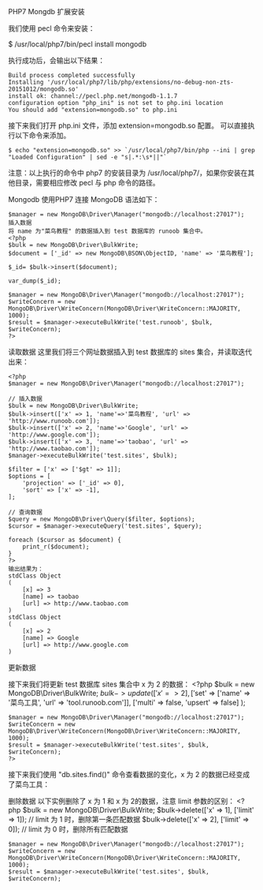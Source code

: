 
PHP7 Mongdb 扩展安装

我们使用 pecl 命令来安装：

$ /usr/local/php7/bin/pecl install mongodb

执行成功后，会输出以下结果：


    Build process completed successfully
    Installing '/usr/local/php7/lib/php/extensions/no-debug-non-zts-20151012/mongodb.so'
    install ok: channel://pecl.php.net/mongodb-1.1.7
    configuration option "php_ini" is not set to php.ini location
    You should add "extension=mongodb.so" to php.ini
接下来我们打开 php.ini 文件，添加 extension=mongodb.so 配置。
可以直接执行以下命令来添加。

    $ echo "extension=mongodb.so" >> `/usr/local/php7/bin/php --ini | grep "Loaded Configuration" | sed -e "s|.*:\s*||"`
注意：以上执行的命令中 php7 的安装目录为 /usr/local/php7/，如果你安装在其他目录，需要相应修改 pecl 与 php 命令的路径。
    
Mongodb 使用PHP7 连接 MongoDB 语法如下：

    $manager = new MongoDB\Driver\Manager("mongodb://localhost:27017");
    插入数据
    将 name 为"菜鸟教程" 的数据插入到 test 数据库的 runoob 集合中。
    <?php
    $bulk = new MongoDB\Driver\BulkWrite;
    $document = ['_id' => new MongoDB\BSON\ObjectID, 'name' => '菜鸟教程'];

    $_id= $bulk->insert($document);

    var_dump($_id);

    $manager = new MongoDB\Driver\Manager("mongodb://localhost:27017");
    $writeConcern = new MongoDB\Driver\WriteConcern(MongoDB\Driver\WriteConcern::MAJORITY, 1000);
    $result = $manager->executeBulkWrite('test.runoob', $bulk, $writeConcern);
    ?>

读取数据
这里我们将三个网址数据插入到 test 数据库的 sites 集合，并读取迭代出来：

    <?php
    $manager = new MongoDB\Driver\Manager("mongodb://localhost:27017");

    // 插入数据
    $bulk = new MongoDB\Driver\BulkWrite;
    $bulk->insert(['x' => 1, 'name'=>'菜鸟教程', 'url' => 'http://www.runoob.com']);
    $bulk->insert(['x' => 2, 'name'=>'Google', 'url' => 'http://www.google.com']);
    $bulk->insert(['x' => 3, 'name'=>'taobao', 'url' => 'http://www.taobao.com']);
    $manager->executeBulkWrite('test.sites', $bulk);

    $filter = ['x' => ['$gt' => 1]];
    $options = [
        'projection' => ['_id' => 0],
        'sort' => ['x' => -1],
    ];

    // 查询数据
    $query = new MongoDB\Driver\Query($filter, $options);
    $cursor = $manager->executeQuery('test.sites', $query);

    foreach ($cursor as $document) {
        print_r($document);
    }
    ?>
    输出结果为：
    stdClass Object
    (
        [x] => 3
        [name] => taobao
        [url] => http://www.taobao.com
    )
    stdClass Object
    (
        [x] => 2
        [name] => Google
        [url] => http://www.google.com
    )
更新数据

接下来我们将更新 test 数据库 sites 集合中 x 为 2 的数据：
    <?php
    $bulk = new MongoDB\Driver\BulkWrite;
    $bulk->update(
        ['x' => 2],
        ['$set' => ['name' => '菜鸟工具', 'url' => 'tool.runoob.com']],
        ['multi' => false, 'upsert' => false]
    );

    $manager = new MongoDB\Driver\Manager("mongodb://localhost:27017");
    $writeConcern = new MongoDB\Driver\WriteConcern(MongoDB\Driver\WriteConcern::MAJORITY, 1000);
    $result = $manager->executeBulkWrite('test.sites', $bulk, $writeConcern);
    ?>
接下来我们使用 "db.sites.find()" 命令查看数据的变化，x 为 2 的数据已经变成了菜鸟工具：

删除数据
以下实例删除了 x 为 1 和 x 为 2的数据，注意 limit 参数的区别：
    <?php
    $bulk = new MongoDB\Driver\BulkWrite;
    $bulk->delete(['x' => 1], ['limit' => 1]);   // limit 为 1 时，删除第一条匹配数据
    $bulk->delete(['x' => 2], ['limit' => 0]);   // limit 为 0 时，删除所有匹配数据

    $manager = new MongoDB\Driver\Manager("mongodb://localhost:27017");
    $writeConcern = new MongoDB\Driver\WriteConcern(MongoDB\Driver\WriteConcern::MAJORITY, 1000);
    $result = $manager->executeBulkWrite('test.sites', $bulk, $writeConcern);
